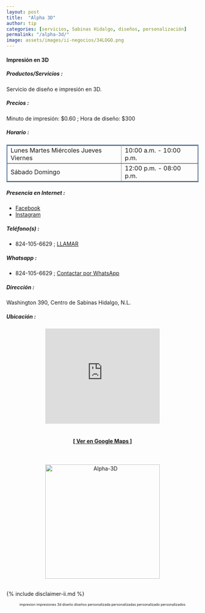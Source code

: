 ```yaml
---
layout: post
title:  "Alpha 3D"
author: tip
categories: [servicios, Sabinas Hidalgo, diseños, personalización]
permalink: "/alpha-3d/"
image: assets/images/ii-negocios/34LOGO.png
---
```

#### Impresión en 3D

##### Productos/Servicios :

Servicio de diseño e impresión en 3D.

##### Precios :

Minuto de impresión: $0.60 ; Hora de diseño: $300

##### Horario :

<table border="2" bordercolor="#8299b3" cellpadding="4" cellspacing="5">
<colgroup>
    <col width="60%" />
    <col width="40%" />
</colgroup>
    <tbody>
        <tr>
            <td>Lunes Martes Miércoles Jueves Viernes</td>
            <td>10:00 a.m. - 10:00 p.m.</td>
        </tr>
        <tr>
            <td>Sábado Domingo</td>
            <td>12:00 p.m. - 08:00 p.m.</td>
        </tr>
    </tbody>
</table>

##### Presencia en Internet :

- [Facebook][FB]
- [Instagram][IG]

##### Teléfono(s) :

- 824-105-6629 ; [LLAMAR][Tel1]

##### Whatsapp :

- 824-105-6629 ; [Contactar por WhatsApp][WA1]


[FB]: https://www.facebook.com/Alpha3DSH/
[IG]: https://www.instagram.com/alpha3dsh/

[Tel1]: tel:+528241056629

[WA1]: https://wa.me/528241056629?text=Hola,%20saludos%20desde%20PiiDO

##### Dirección :

Washington 390, Centro de Sabinas Hidalgo, N.L.

##### Ubicación :

<!--..... MAPAS .....-->
<center>
    <iframe allowfullscreen="" height="250" loading="lazy" src="https://www.google.com/maps/embed?pb=!1m18!1m12!1m3!1d3570.336967074797!2d-100.1825770824709!3d26.50928504636934!2m3!1f0!2f0!3f0!3m2!1i1024!2i768!4f13.1!3m3!1m2!1s0x86623eba1656b8b5%3A0x39025c505ce48093!2sWashington%20390%2C%20Centro%20de%20Sabinas%20Hidalgo%2C%2065200%20Sabinas%20Hidalgo%2C%20N.L.!5e0!3m2!1sen!2smx!4v1620421935309!5m2!1sen!2smx" style="border: 0;" width="300"></iframe><!--//CAMBIAR : width="300" height="250" acá arriba ^^-->
	<br />
	<br />
	<a href="https://goo.gl/maps/UPrhMghsNAufZshN7" target="_blank"><h4>[ Ver en Google Maps ]</h4></a><!--//CAMBIAR únicamente URL aquí-->
	<br />
	<br />
</center>
<!--..... /MAPAS .....-->

<!-- ===== 2da IMAGEN ===== --> 
<center>
    <img src="{{ site.baseurl }}/assets/images/ii-negocios/34producto.png" alt="Alpha-3D" style="height: 300px;"/>
</center>

<br />

<!-- Disclaimer & palabras clave
================================================== -->
{% include disclaimer-ii.md %}
<center>
	<span style="font-size: xx-small;">
		<!--Palabras Clave-->impresion impresiones 3d diseño diseños personalizada personalizadas personalizado personalizados
	</span>
</center>



<!-- END
================================================== -->
